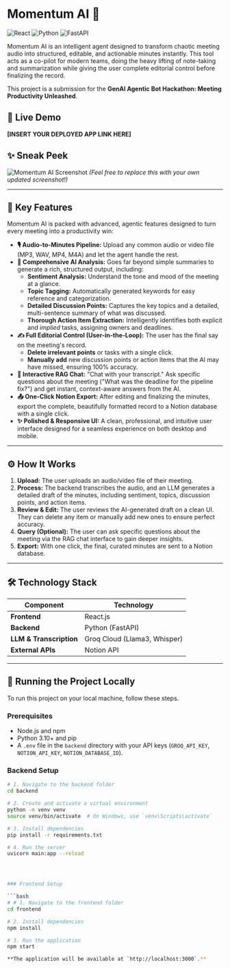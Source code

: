 # Momentum AI 🚀

![React](https://img.shields.io/badge/React-20232A?style=for-the-badge&logo=react&logoColor=61DAFB)
![Python](https://img.shields.io/badge/Python-3776AB?style=for-the-badge&logo=python&logoColor=white)
![FastAPI](https://img.shields.io/badge/FastAPI-005571?style=for-the-badge&logo=fastapi&logoColor=white)

Momentum AI is an intelligent agent designed to transform chaotic meeting audio into structured, editable, and actionable minutes instantly. This tool acts as a co-pilot for modern teams, doing the heavy lifting of note-taking and summarization while giving the user complete editorial control before finalizing the record.

This project is a submission for the **GenAI Agentic Bot Hackathon: Meeting Productivity Unleashed**.

## 🔴 Live Demo

**[INSERT YOUR DEPLOYED APP LINK HERE]**

## ✨ Sneak Peek

![Momentum AI Screenshot](https://i.imgur.com/8Qp4a3h.png)
*(Feel free to replace this with your own updated screenshot!)*

---

## 🌟 Key Features

Momentum AI is packed with advanced, agentic features designed to turn every meeting into a productivity win:

* **🎙️ Audio-to-Minutes Pipeline:** Upload any common audio or video file (MP3, WAV, MP4, M4A) and let the agent handle the rest.
* **🧠 Comprehensive AI Analysis:** Goes far beyond simple summaries to generate a rich, structured output, including:
    * **Sentiment Analysis:** Understand the tone and mood of the meeting at a glance.
    * **Topic Tagging:** Automatically generated keywords for easy reference and categorization.
    * **Detailed Discussion Points:** Captures the key topics and a detailed, multi-sentence summary of what was discussed.
    * **Thorough Action Item Extraction:** Intelligently identifies both explicit and *implied* tasks, assigning owners and deadlines.
* **✍️ Full Editorial Control (User-in-the-Loop):** The user has the final say on the meeting's record.
    * **Delete irrelevant points** or tasks with a single click.
    * **Manually add** new discussion points or action items that the AI may have missed, ensuring 100% accuracy.
* **🤖 Interactive RAG Chat:** "Chat with your transcript." Ask specific questions about the meeting ("What was the deadline for the pipeline fix?") and get instant, context-aware answers from the AI.
* **📤 One-Click Notion Export:** After editing and finalizing the minutes, export the complete, beautifully formatted record to a Notion database with a single click.
* **✨ Polished & Responsive UI:** A clean, professional, and intuitive user interface designed for a seamless experience on both desktop and mobile.

---

## ⚙️ How It Works

1.  **Upload:** The user uploads an audio/video file of their meeting.
2.  **Process:** The backend transcribes the audio, and an LLM generates a detailed draft of the minutes, including sentiment, topics, discussion points, and action items.
3.  **Review & Edit:** The user reviews the AI-generated draft on a clean UI. They can delete any item or manually add new ones to ensure perfect accuracy.
4.  **Query (Optional):** The user can ask specific questions about the meeting via the RAG chat interface to gain deeper insights.
5.  **Export:** With one click, the final, curated minutes are sent to a Notion database.

---

## 🛠️ Technology Stack

| Component            | Technology                                                          |
| -------------------- | ------------------------------------------------------------------- |
| **Frontend** | React.js                                                            |
| **Backend** | Python (FastAPI)                                                    |
| **LLM & Transcription** | Groq Cloud (Llama3, Whisper)                                     |
| **External APIs** | Notion API                                                          |

---

## 🚀 Running the Project Locally

To run this project on your local machine, follow these steps.

### Prerequisites

* Node.js and npm
* Python 3.10+ and pip
* A `.env` file in the `backend` directory with your API keys (`GROQ_API_KEY`, `NOTION_API_KEY`, `NOTION_DATABASE_ID`).

### Backend Setup

```bash
# 1. Navigate to the backend folder
cd backend

# 2. Create and activate a virtual environment
python -m venv venv
source venv/bin/activate  # On Windows, use `venv\Scripts\activate`

# 3. Install dependencies
pip install -r requirements.txt

# 4. Run the server
uvicorn main:app --reload




### Frontend Setup

```bash
# # 1. Navigate to the frontend folder
cd frontend

# 2. Install dependencies
npm install

# 3. Run the application
npm start

**The application will be available at `http://localhost:3000`.**